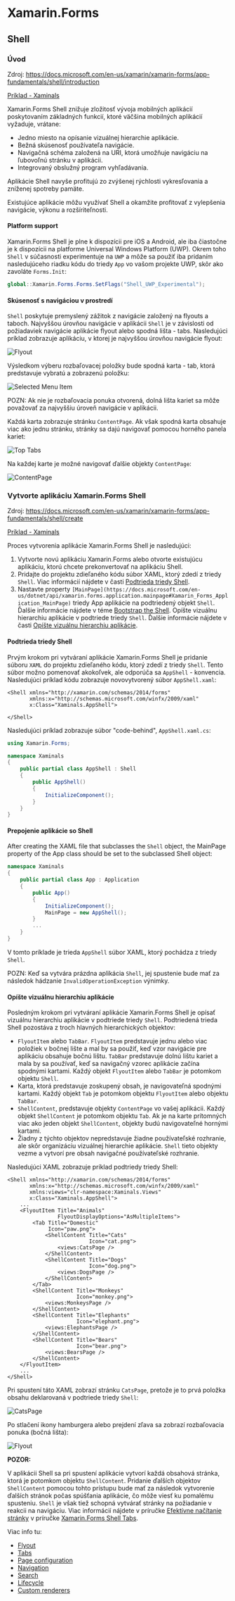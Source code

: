 # Xamarin.Forms

## Shell

### Úvod

Zdroj: https://docs.microsoft.com/en-us/xamarin/xamarin-forms/app-fundamentals/shell/introduction

[Príklad - Xaminals](https://docs.microsoft.com/en-us/samples/xamarin/xamarin-forms-samples/userinterface-xaminals/)

Xamarin.Forms Shell znižuje zložitosť vývoja mobilných aplikácií poskytovaním základných funkcií, ktoré väčšina mobilných aplikácií vyžaduje, vrátane:
* Jedno miesto na opísanie vizuálnej hierarchie aplikácie.
* Bežná skúsenosť používateľa navigácie.
* Navigačná schéma založená na URI, ktorá umožňuje navigáciu na ľubovoľnú stránku v aplikácii.
* Integrovaný obslužný program vyhľadávania.

Aplikácie Shell navyše profitujú zo zvýšenej rýchlosti vykresľovania a zníženej spotreby pamäte.

Existujúce aplikácie môžu využívať Shell a okamžite profitovať z vylepšenia navigácie, výkonu a rozšíriteľnosti.

#### Platform support

Xamarin.Forms Shell je plne k dispozícii pre iOS a Android, ale iba čiastočne je k dispozícii na platforme Universal Windows Platform (UWP). Okrem toho `Shell` v súčasnosti experimentuje na `UWP` a môže sa použiť iba pridaním nasledujúceho riadku kódu do triedy `App` vo vašom projekte UWP, skôr ako zavoláte `Forms.Init`:

````csharp
global::Xamarin.Forms.Forms.SetFlags("Shell_UWP_Experimental");
````

#### Skúsenosť s navigáciou v prostredí

`Shell` poskytuje premyslený zážitok z navigácie založený na flyouts a taboch. Najvyššou úrovňou navigácie v aplikácii `Shell` je v závislosti od požiadaviek navigácie aplikácie flyout alebo spodná lišta - tabs. Nasledujúci príklad zobrazuje aplikáciu, v ktorej je najvyššou úrovňou navigácie flyout:

![Flyout](https://docs.microsoft.com/en-us/xamarin/xamarin-forms/app-fundamentals/shell/introduction-images/flyout.png)

Výsledkom výberu rozbaľovacej položky bude spodná karta - tab, ktorá predstavuje vybratú a zobrazenú položku:

![Selected Menu Item](https://docs.microsoft.com/en-us/xamarin/xamarin-forms/app-fundamentals/shell/introduction-images/monkeys.png)

POZN: Ak nie je rozbaľovacia ponuka otvorená, dolná lišta kariet sa môže považovať za najvyššiu úroveň navigácie v aplikácii.

Každá karta zobrazuje stránku `ContentPage`. Ak však spodná karta obsahuje viac ako jednu stránku, stránky sa dajú navigovať pomocou horného panela kariet:

![Top Tabs](https://docs.microsoft.com/en-us/xamarin/xamarin-forms/app-fundamentals/shell/introduction-images/cats.png)

Na každej karte je možné navigovať ďalšie objekty `ContentPage`:

![ContentPage](https://docs.microsoft.com/en-us/xamarin/xamarin-forms/app-fundamentals/shell/introduction-images/cat-details.png)

### Vytvorte aplikáciu Xamarin.Forms Shell

Zdroj: https://docs.microsoft.com/en-us/xamarin/xamarin-forms/app-fundamentals/shell/create

[Príklad - Xaminals](https://docs.microsoft.com/en-us/samples/xamarin/xamarin-forms-samples/userinterface-xaminals/)

Proces vytvorenia aplikácie Xamarin.Forms Shell je nasledujúci:

1. Vytvorte novú aplikáciu Xamarin.Forms alebo otvorte existujúcu aplikáciu, ktorú chcete prekonvertovať na aplikáciu Shell.
2. Pridajte do projektu zdieľaného kódu súbor XAML, ktorý zdedí z triedy `Shell`. Viac informácií nájdete v časti [Podtrieda triedy Shell](https://docs.microsoft.com/en-us/xamarin/xamarin-forms/app-fundamentals/shell/create#subclass-the-shell-class).
3. Nastavte property `[MainPage](https://docs.microsoft.com/en-us/dotnet/api/xamarin.forms.application.mainpage#Xamarin_Forms_Application_MainPage)` triedy App aplikácie na podtriedený objekt `Shell`. Ďalšie informácie nájdete v téme [Bootstrap the Shell](https://docs.microsoft.com/en-us/xamarin/xamarin-forms/app-fundamentals/shell/create#bootstrap-the-shell-application).
Opíšte vizuálnu hierarchiu aplikácie v podtriede triedy `Shell`. Ďalšie informácie nájdete v časti [Opíšte vizuálnu hierarchiu aplikácie](https://docs.microsoft.com/en-us/xamarin/xamarin-forms/app-fundamentals/shell/create#describe-the-visual-hierarchy-of-the-application).

#### Podtrieda triedy Shell

Prvým krokom pri vytváraní aplikácie Xamarin.Forms Shell je pridanie súboru `XAML` do projektu zdieľaného kódu, ktorý zdedí z triedy `Shell`. Tento súbor možno pomenovať akokoľvek, ale odporúča sa `AppShell` - konvencia. Nasledujúci príklad kódu zobrazuje novovytvorený súbor `AppShell.xaml`:

````xaml
<Shell xmlns="http://xamarin.com/schemas/2014/forms"
       xmlns:x="http://schemas.microsoft.com/winfx/2009/xaml"
       x:Class="Xaminals.AppShell">

</Shell>
````

Nasledujúci príklad zobrazuje súbor "code-behind", `AppShell.xaml.cs`:
````csharp
using Xamarin.Forms;

namespace Xaminals
{
    public partial class AppShell : Shell
    {
        public AppShell()
        {
            InitializeComponent();
        }
    }
}
````

#### Prepojenie aplikácie so Shell

After creating the XAML file that subclasses the `Shell` object, the MainPage property of the App class should be set to the subclassed Shell object:

````csharp
namespace Xaminals
{
    public partial class App : Application
    {
        public App()
        {
            InitializeComponent();
            MainPage = new AppShell();
        }
        ...
    }
}
````
V tomto príklade je trieda `AppShell` súbor XAML, ktorý pochádza z triedy `Shell`.

POZN:
Keď sa vytvára prázdna aplikácia `Shell`, jej spustenie bude mať za následok hádzanie `InvalidOperationException` výnimky.

#### Opíšte vizuálnu hierarchiu aplikácie

Posledným krokom pri vytváraní aplikácie Xamarin.Forms Shell je opísať vizuálnu hierarchiu aplikácie v podtriede triedy `Shell`. Podtriedená trieda Shell pozostáva z troch hlavných hierarchických objektov:

* `FlyoutItem` alebo `TabBar`. `FlyoutItem` predstavuje jednu alebo viac položiek v bočnej lište a mal by sa použiť, keď vzor navigácie pre aplikáciu obsahuje bočnú lištu. `TabBar` predstavuje dolnú lištu kariet a mala by sa používať, keď sa navigačný vzorec aplikácie začína spodnými kartami. Každý objekt `FlyoutItem` alebo `TabBar` je potomkom objektu `Shell`.
* Karta, ktorá predstavuje zoskupený obsah, je navigovateľná spodnými kartami. Každý objekt `Tab` je potomkom objektu `FlyoutItem` alebo objektu `TabBar`.
* `ShellContent`, predstavuje objekty `ContentPage` vo vašej aplikácii. Každý objekt `ShellContent` je potomkom objektu `Tab`. Ak je na karte prítomných viac ako jeden objekt `ShellContent`, objekty budú navigovateľné hornými kartami.
* Žiadny z týchto objektov nepredstavuje žiadne používateľské rozhranie, ale skôr organizáciu vizuálnej hierarchie aplikácie. `Shell` tieto objekty vezme a vytvorí pre obsah navigačné používateľské rozhranie.

Nasledujúci XAML zobrazuje príklad podtriedy triedy Shell:

````xaml
<Shell xmlns="http://xamarin.com/schemas/2014/forms"
       xmlns:x="http://schemas.microsoft.com/winfx/2009/xaml"
       xmlns:views="clr-namespace:Xaminals.Views"
       x:Class="Xaminals.AppShell">
    ...
    <FlyoutItem Title="Animals"
                FlyoutDisplayOptions="AsMultipleItems">
        <Tab Title="Domestic"
             Icon="paw.png">
            <ShellContent Title="Cats"
                          Icon="cat.png">
                <views:CatsPage />
            </ShellContent>
            <ShellContent Title="Dogs"
                          Icon="dog.png">
                <views:DogsPage />
            </ShellContent>
        </Tab>
        <ShellContent Title="Monkeys"
                      Icon="monkey.png">
            <views:MonkeysPage />
        </ShellContent>
        <ShellContent Title="Elephants"
                      Icon="elephant.png">  
            <views:ElephantsPage />
        </ShellContent>
        <ShellContent Title="Bears"
                      Icon="bear.png">
            <views:BearsPage />
        </ShellContent>
    </FlyoutItem>
    ...
</Shell>
````

Pri spustení táto XAML zobrazí stránku `CatsPage`, pretože je to prvá položka obsahu deklarovaná v podtriede triedy `Shell`:

![CatsPage](https://docs.microsoft.com/en-us/xamarin/xamarin-forms/app-fundamentals/shell/create-images/cats.png)

Po stlačení ikony hamburgera alebo prejdení zľava sa zobrazí rozbaľovacia ponuka (bočná lišta):

![Flyout](https://docs.microsoft.com/en-us/xamarin/xamarin-forms/app-fundamentals/shell/create-images/flyout-reduced.png)

**POZOR:**

V aplikácii Shell sa pri spustení aplikácie vytvorí každá obsahová stránka, ktorá je potomkom objektu `ShellContent`. Pridanie ďalších objektov `ShellContent` pomocou tohto prístupu bude mať za následok vytvorenie ďalších stránok počas spúšťania aplikácie, čo môže viesť ku pomalému spusteniu. `Shell` je však tiež schopná vytvárať stránky na požiadanie v reakcii na navigáciu. Viac informácií nájdete v príručke [Efektívne načítanie stránky](https://docs.microsoft.com/en-us/xamarin/xamarin-forms/app-fundamentals/shell/tabs#efficient-page-loading) v príručke [Xamarin.Forms Shell Tabs](https://docs.microsoft.com/en-us/xamarin/xamarin-forms/app-fundamentals/shell/tabs).

Viac info tu:
* [Flyout](https://docs.microsoft.com/en-us/xamarin/xamarin-forms/app-fundamentals/shell/flyout)
* [Tabs](https://docs.microsoft.com/en-us/xamarin/xamarin-forms/app-fundamentals/shell/tabs)
* [Page configuration](https://docs.microsoft.com/en-us/xamarin/xamarin-forms/app-fundamentals/shell/configuration)
* [Navigation](https://docs.microsoft.com/en-us/xamarin/xamarin-forms/app-fundamentals/shell/navigation)
* [Search](https://docs.microsoft.com/en-us/xamarin/xamarin-forms/app-fundamentals/shell/search)
* [Lifecycle](https://docs.microsoft.com/en-us/xamarin/xamarin-forms/app-fundamentals/shell/lifecycle)
* [Custom renderers](https://docs.microsoft.com/en-us/xamarin/xamarin-forms/app-fundamentals/shell/customrenderers)
